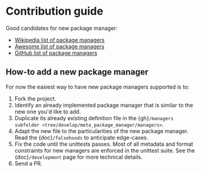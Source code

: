 # Contribution guide

Good candidates for new package manager:

- [Wikipedia list of package
  managers](https://en.wikipedia.org/wiki/List_of_software_package_management_systems)
- [Awesome list of package
  managers](https://github.com/k4m4/terminals-are-sexy#package-managers)
- [GitHub list of package
  managers](https://github.com/showcases/package-managers)

## How-to add a new package manager

For now the easiest way to have new package managers supported is to:

1.  Fork the project.
2.  Identify an already implemented package manager that is similar to the new
    one you'd like to add.
3.  Duplicate its already existing definition file in the
    {gh}`/managers subfolder <tree/develop/meta_package_manager/managers>`.
4.  Adapt the new file to the particularities of the new package manager. Read
    the {doc}`/falsehoods` to anticipate edge-cases.
5.  Fix the code until the unittests passes. Most of all metadata and format
    constraints for new managers are enforced in the unittest suite. See the
    {doc}`/development` page for more technical details.
6.  Send a PR.
